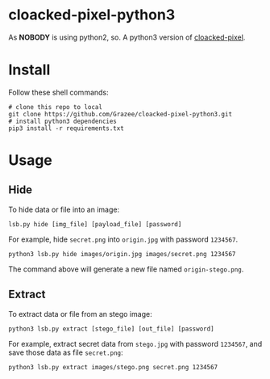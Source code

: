 # cloacked-pixel-python3
As **NOBODY** is using python2, so. A python3 version of [cloacked-pixel](https://github.com/livz/cloacked-pixel.git).

# Install
Follow these shell commands:

```shell
# clone this repo to local
git clone https://github.com/Grazee/cloacked-pixel-python3.git
# install python3 dependencies
pip3 install -r requirements.txt
```

# Usage
## Hide
To hide data or file into an image:

```shell
lsb.py hide [img_file] [payload_file] [password]
```

For example, hide `secret.png` into `origin.jpg` with password `1234567`.

```shell
python3 lsb.py hide images/origin.jpg images/secret.png 1234567
```

The command above will generate a new file named `origin-stego.png`.

## Extract
To extract data or file from an stego image:

```shell
python3 lsb.py extract [stego_file] [out_file] [password]
```

For example, extract secret data from `stego.jpg` with password `1234567`, and save those data as file `secret.png`:

```shell
python3 lsb.py extract images/stego.png secret.png 1234567
```

